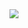 <img src="https://skillicons.dev/icons?i=html,css,javascript,php,bootstrap,tailwind,wordpress,laravel,angular,vue,vuetify,nuxtjs,pinia,threejs,prisma,nest,flutter,mysql,git,docker,linux,figma,xd,ps,ai,blender,notion,nginx,sentry,pm2,supervisor"/>
